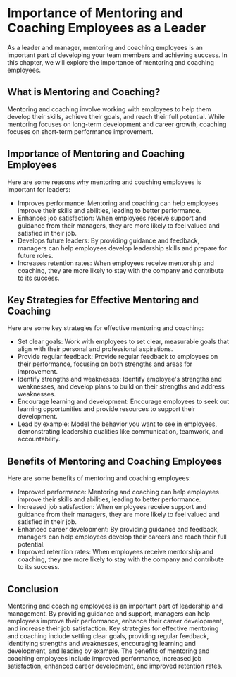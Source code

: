 Importance of Mentoring and Coaching Employees as a Leader
=======================================================================================================

As a leader and manager, mentoring and coaching employees is an important part of developing your team members and achieving success. In this chapter, we will explore the importance of mentoring and coaching employees.

What is Mentoring and Coaching?
-------------------------------

Mentoring and coaching involve working with employees to help them develop their skills, achieve their goals, and reach their full potential. While mentoring focuses on long-term development and career growth, coaching focuses on short-term performance improvement.

Importance of Mentoring and Coaching Employees
----------------------------------------------

Here are some reasons why mentoring and coaching employees is important for leaders:

* Improves performance: Mentoring and coaching can help employees improve their skills and abilities, leading to better performance.
* Enhances job satisfaction: When employees receive support and guidance from their managers, they are more likely to feel valued and satisfied in their job.
* Develops future leaders: By providing guidance and feedback, managers can help employees develop leadership skills and prepare for future roles.
* Increases retention rates: When employees receive mentorship and coaching, they are more likely to stay with the company and contribute to its success.

Key Strategies for Effective Mentoring and Coaching
---------------------------------------------------

Here are some key strategies for effective mentoring and coaching:

* Set clear goals: Work with employees to set clear, measurable goals that align with their personal and professional aspirations.
* Provide regular feedback: Provide regular feedback to employees on their performance, focusing on both strengths and areas for improvement.
* Identify strengths and weaknesses: Identify employee's strengths and weaknesses, and develop plans to build on their strengths and address weaknesses.
* Encourage learning and development: Encourage employees to seek out learning opportunities and provide resources to support their development.
* Lead by example: Model the behavior you want to see in employees, demonstrating leadership qualities like communication, teamwork, and accountability.

Benefits of Mentoring and Coaching Employees
--------------------------------------------

Here are some benefits of mentoring and coaching employees:

* Improved performance: Mentoring and coaching can help employees improve their skills and abilities, leading to better performance.
* Increased job satisfaction: When employees receive support and guidance from their managers, they are more likely to feel valued and satisfied in their job.
* Enhanced career development: By providing guidance and feedback, managers can help employees develop their careers and reach their full potential.
* Improved retention rates: When employees receive mentorship and coaching, they are more likely to stay with the company and contribute to its success.

Conclusion
----------

Mentoring and coaching employees is an important part of leadership and management. By providing guidance and support, managers can help employees improve their performance, enhance their career development, and increase their job satisfaction. Key strategies for effective mentoring and coaching include setting clear goals, providing regular feedback, identifying strengths and weaknesses, encouraging learning and development, and leading by example. The benefits of mentoring and coaching employees include improved performance, increased job satisfaction, enhanced career development, and improved retention rates.
